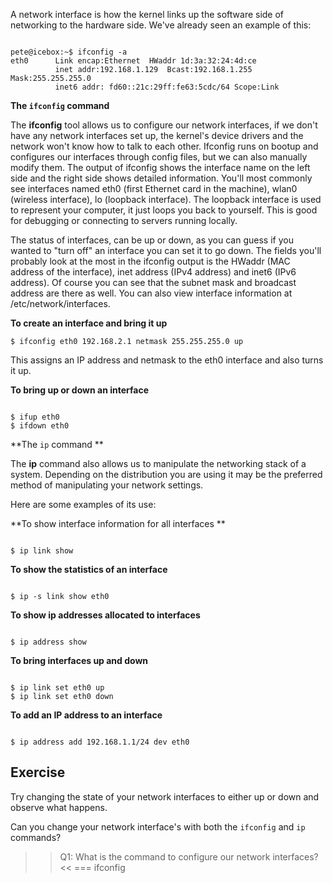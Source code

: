 A network interface is how the kernel links up the software side of networking to the hardware side. We've already seen an example of this: 

```

pete@icebox:~$ ifconfig -a
eth0      Link encap:Ethernet  HWaddr 1d:3a:32:24:4d:ce  
          inet addr:192.168.1.129  Bcast:192.168.1.255  Mask:255.255.255.0
          inet6 addr: fd60::21c:29ff:fe63:5cdc/64 Scope:Link

```

**The `ifconfig` command**

The **ifconfig** tool allows us to configure our network interfaces, if we don't have any network interfaces set up, the kernel's device drivers and the network won't know how to talk to each other. Ifconfig runs on bootup and configures our interfaces through config files, but we can also manually modify them. The output of ifconfig shows the interface name on the left side and the right side shows detailed information. You'll most commonly see interfaces named eth0 (first Ethernet card in the machine), wlan0 (wireless interface), lo (loopback interface). The loopback interface is used to represent your computer, it just loops you back to yourself. This is good for debugging or connecting to servers running locally. 

The status of interfaces, can be up or down, as you can guess if you wanted to "turn off" an interface you can set it to go down. The fields you'll probably look at the most in the ifconfig output is the HWaddr (MAC address of the interface), inet address (IPv4 address) and inet6 (IPv6 address). Of course you can see that the subnet mask and broadcast address are there as well. You can also view interface information at /etc/network/interfaces.

**To create an interface and bring it up**

```
$ ifconfig eth0 192.168.2.1 netmask 255.255.255.0 up
```

This assigns an IP address and netmask to the eth0 interface and also turns it up.

**To bring up or down an interface**

```

$ ifup eth0
$ ifdown eth0

```

**The `ip` command **

The **ip** command also allows us to manipulate the networking stack of a system. Depending on the distribution you are using it may be the preferred method of manipulating your network settings. 

Here are some examples of its use:

**To show interface information for all interfaces **
```

$ ip link show

```

**To show the statistics of an interface**
```

$ ip -s link show eth0

```


**To show ip addresses allocated to interfaces**
```

$ ip address show

```

**To bring interfaces up and down**
```

$ ip link set eth0 up
$ ip link set eth0 down

```

**To add an IP address to an interface**
```

$ ip address add 192.168.1.1/24 dev eth0

```

## Exercise

Try changing the state of your network interfaces to either up or down and observe what happens.

Can you change your network interface's with both the `ifconfig` and `ip` commands?

>>Q1: What is the command to configure our network interfaces?<<
=== ifconfig
